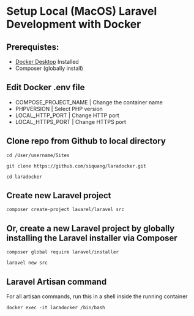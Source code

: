# Setup Local (MacOS) Laravel Development with Docker

## Prerequistes:
- [Docker Desktop](https://www.docker.com/products/docker-desktop/) Installed
- Composer (globally install)

## Edit Docker .env file
- COMPOSE_PROJECT_NAME | Change the container name
- PHPVERSION | Select PHP version
- LOCAL_HTTP_PORT | Change HTTP port
- LOCAL_HTTPS_PORT | Change HTTPS port


## Clone repo from Github to local directory
``` 
cd /User/username/Sites

git clone https://github.com/siquang/laradocker.git 

cd laradocker
```

## Create new Laravel project
```
composer create-project lavarel/laravel src
```

## Or, create a new Laravel project by globally installing the Laravel installer via Composer
```
composer global require laravel/installer

laravel new src
```

## Laravel Artisan command
For all artisan commands, run this in a shell inside the running container
```
docker exec -it laradocker /bin/bash
```